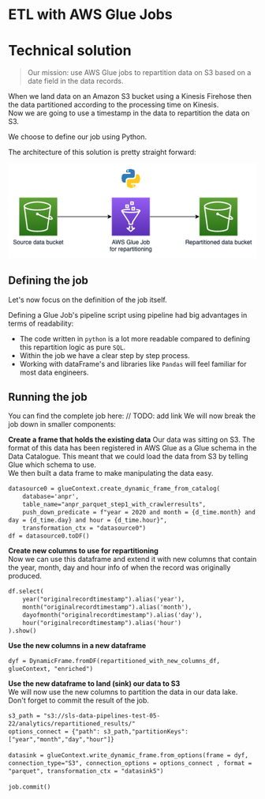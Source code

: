# ETL with AWS Glue Jobs

# Technical solution

> Our mission: use AWS Glue jobs to repartition data on S3 based on a date field in the data records.

When we land data on an Amazon S3 bucket using a Kinesis Firehose then the data partitioned according to the processing time on Kinesis.  
Now we are going to use a timestamp in the data to repartition the data on S3.

We choose to define our job using Python.

The architecture of this solution is pretty straight forward:

![architecture of the solution](../../img/blog4/architecture.png)

## Defining the job

Let's now focus on the definition of the job itself.

Defining a Glue Job's pipeline script using pipeline had big advantages in terms of readability:

- The code written in `python` is a lot more readable compared to defining this repartition logic as pure `SQL`.
- Within the job we have a clear step by step process.
- Working with dataFrame's and libraries like `Pandas` will feel familiar for most data engineers.

## Running the job

You can find the complete job here: // TODO: add link
We will now break the job down in smaller components:

**Create a frame that holds the existing data**
Our data was sitting on S3.
The format of this data has been registered in AWS Glue as a Glue schema in the Data Catalogue.
This meant that we could load the data from S3 by telling Glue which schema to use.  
We then built a data frame to make manipulating the data easy.

```
datasource0 = glueContext.create_dynamic_frame_from_catalog(
    database='anpr',
    table_name="anpr_parquet_step1_with_crawlerresults",
    push_down_predicate = f"year = 2020 and month = {d_time.month} and day = {d_time.day} and hour = {d_time.hour}",
    transformation_ctx = "datasource0")
df = datasource0.toDF()
```

**Create new columns to use for repartitioning**  
Now we can use this dataframe and extend it with new columns that contain the year, month, day and hour info of when the record was originally produced.

```
df.select(
    year("originalrecordtimestamp").alias('year'),
    month("originalrecordtimestamp").alias('month'),
    dayofmonth("originalrecordtimestamp").alias('day'),
    hour("originalrecordtimestamp").alias('hour')
).show()
```

**Use the new columns in a new dataframe**

```
dyf = DynamicFrame.fromDF(repartitioned_with_new_columns_df, glueContext, "enriched")
```

**Use the new dataframe to land (sink) our data to S3**  
We will now use the new columns to partition the data in our data lake.  
Don't forget to commit the result of the job.

```
s3_path = "s3://sls-data-pipelines-test-05-22/analytics/repartitioned_results/"
options_connect = {"path": s3_path,"partitionKeys":["year","month","day","hour"]}

datasink = glueContext.write_dynamic_frame.from_options(frame = dyf, connection_type="S3", connection_options = options_connect , format = "parquet", transformation_ctx = "datasink5")

job.commit()
```
